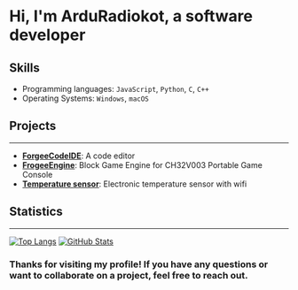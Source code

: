 
# Hi, I'm ArduRadiokot, a software developer 

## Skills

* Programming languages: `JavaScript`, `Python`, `C`, `C++`
* Operating Systems: `Windows`, `macOS`

## Projects
------------

* [**ForgeeCodeIDE**](https://github.com/ArduRadioKot/ForgeeCodeIDE): A code editor
* [**FrogeeEngine**](https://github.com/ArduRadioKot/ForgeeEngine): Block Game Engine for CH32V003 Portable Game Console
* [**Temperature sensor**](https://github.com/ArduRadioKot/Temperature-sensor): Electronic temperature sensor with wifi

## Statistics
--------------

[![Top Langs](https://github-readme-stats.vercel.app/api/top-langs/?username=ArduRadioKot&layout=compact)](https://github.com/ArduRadioKot)     [![GitHub Stats](https://github-readme-stats.vercel.app/api?username=ArduRadioKot&show_icons=true)](https://github.com/ArduRadioKot)

### Thanks for visiting my profile! If you have any questions or want to collaborate on a project, feel free to reach out.
